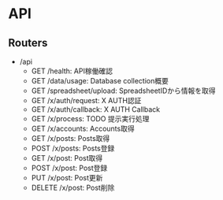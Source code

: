 # API

## Routers
- /api
  - GET     /health: API稼働確認
  - GET     /data/usage: Database collection概要
  - GET     /spreadsheet/upload: SpreadsheetIDから情報を取得
  - GET     /x/auth/request: X AUTH認証
  - GET     /x/auth/callback: X AUTH Callback
  - GET     /x/process: TODO 提示実行処理
  - GET     /x/accounts: Accounts取得
  - GET     /x/posts: Posts取得
  - POST    /x/posts: Posts登録
  - GET     /x/post: Post取得
  - POST    /x/post: Post登録
  - PUT     /x/post: Post更新
  - DELETE  /x/post: Post削除
  